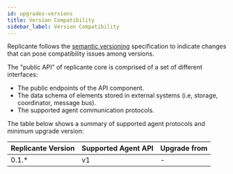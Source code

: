 ```yaml
---
id: upgrades-versions
title: Version Compatibility
sidebar_label: Version Compatibility
---
```


Replicante follows the [semantic versioning](https://semver.org/) specification to
indicate changes that can pose compatibility issues among versions.

The "public API" of replicante core is comprised of a set of different interfaces:

  * The public endpoints of the API component.
  * The data schema of elements stored in external systems (i.e, storage, coordinator, message bus).
  * The supported agent communication protocols.


The table below shows a summary of supported agent protocols and minimum upgrade version:

| Replicante Version | Supported Agent API | Upgrade from |
| ------------------ | ------------------- | ------------ |
| 0.1.*              | v1                  | -            |
